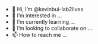 - 👋 Hi, I’m @kevinbui-lab2lives
- 👀 I’m interested in ...
- 🌱 I’m currently learning ...
- 💞️ I’m looking to collaborate on ...
- 📫 How to reach me ...

<!---
kevinbui-lab2lives/kevinbui-lab2lives is a ✨ special ✨ repository because its `README.md` (this file) appears on your GitHub profile.
You can click the Preview link to take a look at your changes.
--->
